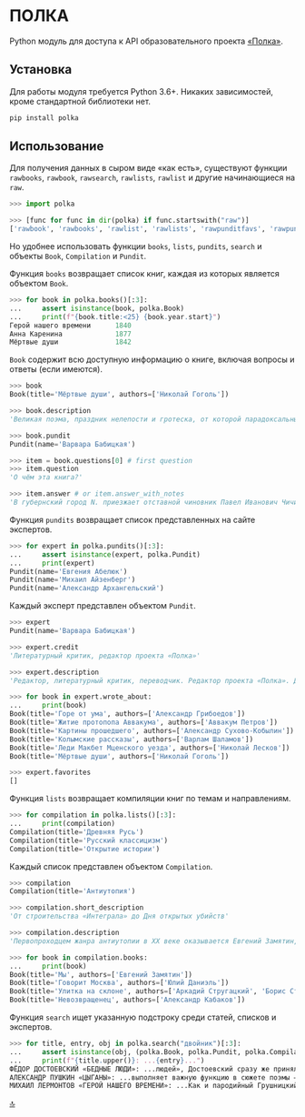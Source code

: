 # ПОЛКА

Python модуль для доступа к API образовательного проекта [«Полка»](https://polka.academy).

## Установка

Для работы модуля требуется Python 3.6+. Никаких зависимостей, кроме стандартной библиотеки нет.

```python
pip install polka
```

## Использование

Для получения данных в сыром виде «как есть», существуют функции `rawbooks`, `rawbook`, `rawsearch`, `rawlists`, `rawlist` и другие начинающиеся на `raw`.


```python
>>> import polka

>>> [func for func in dir(polka) if func.startswith("raw")]
['rawbook', 'rawbooks', 'rawlist', 'rawlists', 'rawpunditfavs', 'rawpunditposts', 'rawpundits', 'rawsearch']
```

Но удобнее использовать функции `books`, `lists`, `pundits`, `search` и объекты `Book`, `Compilation` и `Pundit`.

Функция `books` возвращает список книг, каждая из которых является объектом `Book`.

```python
>>> for book in polka.books()[:3]:
...     assert isinstance(book, polka.Book)
...     print(f"{book.title:<25} {book.year.start}")
Герой нашего времени      1840
Анна Каренина             1877
Мёртвые души              1842
```

`Book` содержит всю доступную информацию о книге, включая вопросы и ответы (если имеются).

```python
>>> book
Book(title='Мёртвые души', authors=['Николай Гоголь'])

>>> book.description
'Великая поэма, праздник нелепости и гротеска, от которой парадоксальным образом отсчитывают историю русского реализма. Задумав трёхчастное произведение по образцу «Божественной комедии», Гоголь успел завершить только первый том — в котором ввёл в литературу нового героя, дельца и плута, и создал бессмертный образ России как птицы-тройки, несущейся в неизвестном направлении.'

>>> book.pundit
Pundit(name='Варвара Бабицкая')

>>> item = book.questions[0] # first question
>>> item.question
'О чём эта книга?'

>>> item.answer # or item.answer_with_notes
'В губернский город N. приезжает отставной чиновник Павел Иванович Чичиков, человек, лишённый отличительных черт и всем приходящийся по нраву. Очаровав губернатора, городских чиновников и окрестных помещиков, Чичиков начинает объезжать последних с загадочной целью: он скупает мёртвые души, то есть умерших недавно крепостных, которые ещё не внесены в ревизскую сказку и потому формально считаются живыми. Навестив последовательно карикатурных, каждый в своём роде, Собакевича, Манилова, Плюшкина, Коробочку и Ноздрёва, Чичиков оформляет купчие и готовится довести до конца свой таинственный план, но к концу первого (и единственного завершённого) тома поэмы в городе N. сгущаются какие-то хтонические силы, разражается скандал, и Чичиков, по формулировке Набокова, «покидает город на крыльях одного из тех восхитительных лирических отступлений... которые писатель всякий раз размещает между деловыми встречами персонажа». Так заканчивается первый том поэмы, задуманной Гоголем в трёх частях; третий том так и не был написан, а второй Гоголь сжёг — сегодня нам доступны только его реконструкции по сохранившимся отрывкам, причём в разных редакциях, поэтому, говоря о «Мёртвых душах», мы подразумеваем в общем случае только первый их том, завершённый и опубликованный автором.'
```

Функция `pundits` возвращает список представленных на сайте экспертов.

```python
>>> for expert in polka.pundits()[:3]:
...     assert isinstance(expert, polka.Pundit)
...     print(expert)
Pundit(name='Евгения Абелюк')
Pundit(name='Михаил Айзенберг')
Pundit(name='Александр Архангельский')
```

Каждый эксперт представлен объектом `Pundit`.

```python
>>> expert
Pundit(name='Варвара Бабицкая')

>>> expert.credit
'Литературный критик, редактор проекта «Полка»'

>>> expert.description
'Редактор, литературный критик, переводчик. Редактор проекта «Полка». Делала литературные и культурные разделы и печаталась на портале OpenSpace.ru, а затем Colta.ru, в проекте «Сноб», на радио «Свободная Европа»/«Радио Свобода», в журнале The New Times, писала для сайта «Афиша–Воздух», сайта «Горький» и других. Как редактор и переводчик сделала несколько книг для издательств «НЛО», Corpus, «Стрелка».'

>>> for book in expert.wrote_about:
...     print(book)
Book(title='Горе от ума', authors=['Александр Грибоедов'])
Book(title='Житие протопопа Аввакума', authors=['Аввакум Петров'])
Book(title='Картины прошедшего', authors=['Александр Сухово-Кобылин'])
Book(title='Колымские рассказы', authors=['Варлам Шаламов'])
Book(title='Леди Макбет Мценского уезда', authors=['Николай Лесков'])
Book(title='Мёртвые души', authors=['Николай Гоголь'])

>>> expert.favorites
[]
```

Функция `lists` возвращает компиляции книг по темам и направлениям.

```python
>>> for compilation in polka.lists()[:3]:
...     print(compilation)
Compilation(title='Древняя Русь')
Compilation(title='Русский классицизм')
Compilation(title='Открытие истории')
```

Каждый список представлен объектом `Compilation`.

```python
>>> compilation
Compilation(title='Антиутопия')

>>> compilation.short_description
'От строительства «Интеграла» до Дня открытых убийств'

>>> compilation.description
'Первопроходцем жанра антиутопии в XX веке оказывается Евгений Замятин, однако затем эстафету подхватывают Америка и Европа: в Советском Союзе антиутопия перестаёт быть фактом литературы и реализуется на практике. Создатели советских антиутопий, появившихся после долгого перерыва, уже учитывали опыт Хаксли и Оруэлла, имея, однако, перед ними то жутковатое преимущество, что советские антиутопии пишутся во многом с натуры. Тоталитарное государство посягает на основные права и потребности человека, распоряжается его жизнью и свободой, залезает к нему в постель, в кастрюлю и в голову, а литература пытается понять те социальные и психические механизмы, которые сделали это возможным: сперва противясь наступлению тоталитаризма, человек со временем приспосабливается и даже пытается использовать с итуацию к своей выгоде.'

>>> for book in compilation.books:
...     print(book)
Book(title='Мы', authors=['Евгений Замятин'])
Book(title='Говорит Москва', authors=['Юлий Даниэль'])
Book(title='Улитка на склоне', authors=['Аркадий Стругацкий', 'Борис Стругацкий'])
Book(title='Невозвращенец', authors=['Александр Кабаков'])
```

Функция `search` ищет указанную подстроку среди статей, списков и экспертов.

```python
>>> for title, entry, obj in polka.search("двойник")[:3]:
...     assert isinstance(obj, (polka.Book, polka.Pundit, polka.Compilation))
...     print(f"{title.upper()}: ...{entry}...")
ФЁДОР ДОСТОЕВСКИЙ «БЕДНЫЕ ЛЮДИ»: ...людей», Достоевский сразу же принялся за повесть «Двойник» о...
АЛЕКСАНДР ПУШКИН «ЦЫГАНЫ»: ...выполняет важную функцию в сюжете поэмы — своеобразного двойника...
МИХАИЛ ЛЕРМОНТОВ «ГЕРОЙ НАШЕГО ВРЕМЕНИ»: ...Как и пародийный Грушницкий, этот двойник должен быть...
```

[🔝](#ПОЛКА)